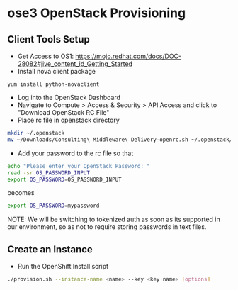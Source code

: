 # ose3 OpenStack Provisioning

## Client Tools Setup ##
* Get Access to OS1: https://mojo.redhat.com/docs/DOC-28082#jive_content_id_Getting_Started
* Install nova client package
```
yum install python-novaclient
```
* Log into the OpenStack Dashboard
* Navigate to Compute > Access & Security > API Access and click to "Download OpenStack RC File"
* Place rc file in openstack directory

```bash
mkdir ~/.openstack
mv ~/Downloads/Consulting\ Middleware\ Delivery-openrc.sh ~/.openstack/openrc.sh
```
* Add your password to the rc file so that
```bash
echo "Please enter your OpenStack Password: "
read -sr OS_PASSWORD_INPUT
export OS_PASSWORD=OS_PASSWORD_INPUT
```

becomes

```bash
export OS_PASSWORD=mypassword
```
NOTE: We will be switching to tokenized auth as soon as its supported in our environment, so as not to require storing passwords in text files.

## Create an Instance ##
* Run the OpenShift Install script

```bash
./provision.sh --instance-name <name> --key <key name> [options]
```
